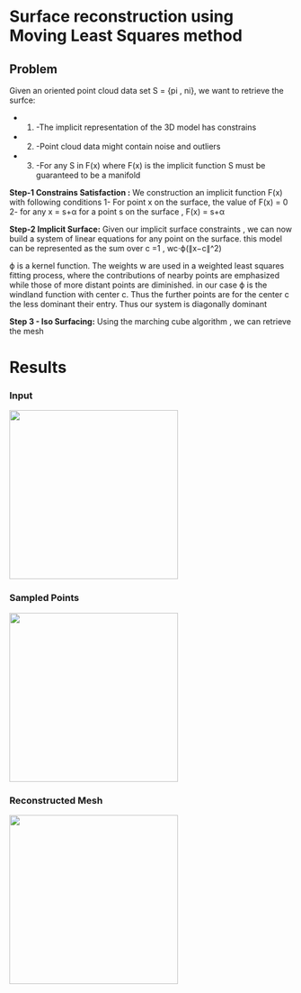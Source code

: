 # Surface reconstruction using Moving Least Squares method

## Problem 

Given an oriented point cloud data set S = {pi , ni}, we want to retrieve the surfce:
* 1.  -The implicit representation of the 3D model has constrains
* 2. -Point cloud data might contain noise and outliers
* 3. -For any S in F(x) where F(x) is the implicit function S must be guaranteed to be a manifold

**Step-1 Constrains Satisfaction :** We construction an implicit function F(x) with following conditions 1- For point x on the surface, the value of F(x) = 0 2- for any x = s+α for a point s on the surface , F(x) = s+α

**Step-2 Implicit Surface:** Given our implicit surface constraints , we can now build a system of linear equations for any point on the surface. this model can be represented as the sum over c =1 , wc⋅ϕ(∥x−c∥^2)

ϕ is a kernel function. The weights w are used in a weighted least squares fitting process, where the contributions of nearby points are emphasized while those of more distant points are diminished. in our case ϕ is the windland function with center c. Thus the further points are for the center c the less dominant their entry. Thus our system is diagonally dominant

**Step 3 - Iso Surfacing:** Using the marching cube algorithm , we can retrieve the mesh 

# Results

### Input
<img src="https://github.com/AmrMohamedSharaf/3D-reconstruction-MLS/assets/69557495/5a9aa2c7-1b19-4b46-998e-81dfbcedfcff" width="300" height="300">

### Sampled Points
<img src="https://github.com/AmrMohamedSharaf/3D-reconstruction-MLS/assets/69557495/c95cf41f-c02b-4e3c-9912-079dbdc9a677" width="300" height="300">

### Reconstructed Mesh 
<img src="https://github.com/AmrMohamedSharaf/3D-reconstruction-MLS/assets/69557495/3c65e047-7da7-429d-8a36-73d61cf35ccf" width="300" height="300">









